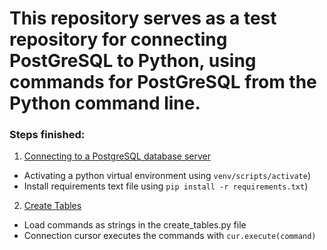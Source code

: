 # This repository serves as a test repository for connecting PostGreSQL to Python, using commands for PostGreSQL from the Python command line.

### Steps finished:
1. [Connecting to a PostgreSQL database server](https://www.postgresqltutorial.com/postgresql-python/connect/)
- Activating a python virtual environment using `venv/scripts/activate`)
- Install requirements text file using `pip install -r requirements.txt`)
2. [Create Tables](https://www.postgresqltutorial.com/postgresql-python/create-tables/)
- Load commands as strings in the create_tables.py file
- Connection cursor executes the commands with `cur.execute(command)`